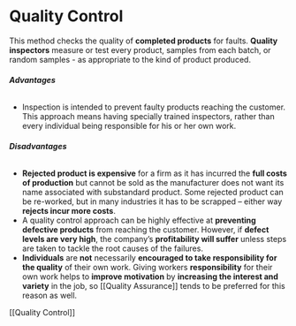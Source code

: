# Quality Control
This method checks the quality of **completed products** for faults. **Quality inspectors** measure or test every product, samples from each batch, or random samples - as appropriate to the kind of product produced.

###### **Advantages** 
- Inspection is intended to prevent faulty products reaching the customer. This approach means having specially trained inspectors, rather than every individual being responsible for his or her own work. 

###### **Disadvantages**
-   **Rejected product is expensive** for a firm as it has incurred the **full costs of production** but cannot be sold as the manufacturer does not want its name associated with substandard product. Some rejected product can be re-worked, but in many industries it has to be scrapped – either way **rejects incur more costs**. 
-   A quality control approach can be highly effective at **preventing defective products** from reaching the customer. However, if **defect levels are very high**, the company’s **profitability will suffer** unless steps are taken to tackle the root causes of the failures.
-   **Individuals** are **not** necessarily **encouraged to take responsibility for the quality** of their own work. Giving workers **responsibility** for their own work helps to **improve motivation** by **increasing the interest and variety** in the job, so [[Quality Assurance]] tends to be preferred for this reason as well.

[[Quality Control]]